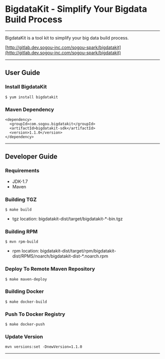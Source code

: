 # BigdataKit - Simplify Your Bigdata Build Process

---

BigdataKit is a tool kit to simplify your big data build process.

[http://gitlab.dev.sogou-inc.com/sogou-spark/bigdatakit](http://gitlab.dev.sogou-inc.com/sogou-spark/bigdatakit)

---

## User Guide

### Install BigdataKit

```
$ yum install bigdatakit
```

### Maven Dependency

```
<dependency>
  <groupId>com.sogou.bigdatakit</groupId>
  <artifactId>bigdatakit-sdk</artifactId>
  <version>1.1.0</version>
</dependency>
```

---

## Developer Guide

### Requirements

* JDK-1.7
* Maven

### Building TGZ

```
$ make build
```

* tgz location: bigdatakit-dist/target/bigdatakit-*-bin.tgz

### Building RPM

```
$ mvn rpm-build
```

* rpm location: bigdatakit-dist/target/rpm/bigdatakit-dist/RPMS/noarch/bigdatakit-dist-*.noarch.rpm

### Deploy To Remote Maven Repository

```
$ make maven-deploy
```

### Building Docker

```
$ make docker-build
```

### Push To Docker Registry

```
$ make docker-push
```

### Update Version

```
mvn versions:set -DnewVersion=1.1.0
```

---
